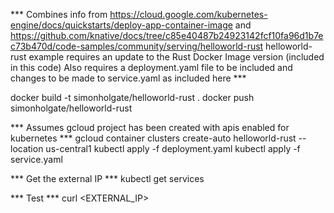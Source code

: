 *** Combines info from https://cloud.google.com/kubernetes-engine/docs/quickstarts/deploy-app-container-image and
https://github.com/knative/docs/tree/c85e40487b24923142fcf10fa96d1b7ec73b470d/code-samples/community/serving/helloworld-rust
helloworld-rust example requires an update to the Rust Docker Image version (included in this code)
Also requires a deployment.yaml file to be included and changes to be made to service.yaml as included here ***

docker build -t simonholgate/helloworld-rust .
docker push simonholgate/helloworld-rust

*** Assumes gcloud project has been created with apis enabled for kubernetes ***
gcloud container clusters create-auto helloworld-rust  --location us-central1
kubectl apply -f deployment.yaml
kubectl apply -f service.yaml

*** Get the external IP ***
kubectl get services

*** Test ***
curl <EXTERNAL_IP>
